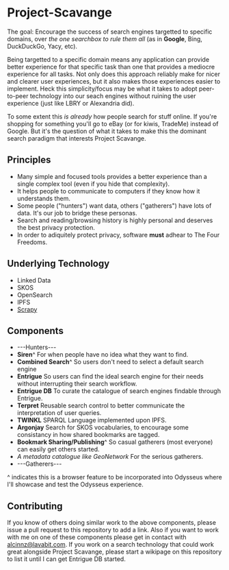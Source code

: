 # Project-Scavange
The goal: Encourage the success of search engines targetted to specific domains, over *the one searchbox to rule them all* (as in **Google**, Bing, DuckDuckGo, Yacy, etc). 

Being targetted to a specific domain means any application can provide better experience for that specific task than one that provides a mediocre experience for all tasks. Not only does this approach reliably make for nicer and clearer user experiences, but it also makes those experiences easier to implement. Heck this simplicity/focus may be what it takes to adopt peer-to-peer technology into our seach engines without ruining the user experience (just like LBRY or Alexandria did). 

To some extent this *is already* how people search for stuff online. If you're shopping for something you'll go to eBay (or for kiwis, TradeMe) instead of Google. But it's the question of what it takes to make this the dominant search paradigm that interests Project Scavange. 

## Principles
* Many simple and focused tools provides a better experience than a single complex tool (even if you hide that complexity).
* It helps people to communicate to computers if they know how it understands them. 
* Some people ("hunters") want data, others ("gatherers") have lots of data. It's our job to bridge these personas. 
* Search and reading/browsing history is highly personal and deserves the best privacy protection.
* In order to adiquitely protect privacy, software **must** adhear to The Four Freedoms.

## Underlying Technology
* Linked Data
* SKOS
* OpenSearch
* IPFS
* [Scrapy](https://scrapy.org/)

## Components
* ---Hunters---
* **Siren**^ For when people have no idea what they want to find. 
* **Combined Search**^ So users don't need to select a default search engine
* **Entrigue** So users can find the ideal search engine for their needs without interrupting their search workflow.
* **Entrigue DB** To curate the catalogue of search engines findable through Entrigue.
* **Terpret** Reusable search control to better communicate the interpretation of user queries.
* **TWINKL** SPARQL Language implemented upon IPFS.
* **Argonjay** Search for SKOS vocabularies, to encourage some consistancy in how shared bookmarks are tagged. 
* **Bookmark Sharing/Publishing**^ So casual gatherers (most everyone) can easily get others started.
* *A metadata catalogue like GeoNetwork* For the serious gatherers. 
* ---Gatherers---

^ indicates this is a browser feature to be incorporated into Odysseus where I'll showcase and test the Odysseus experience. 

## Contributing

If you know of others doing similar work to the above components, please issue a pull request to this repository to add a link. Also if you want to work with me on one of these components please get in contact with alcinnz@lavabit.com. If you work on a search technology that could work great alongside Project Scavange, please start a wikipage on this repository to list it until I can get Entrigue DB started.

